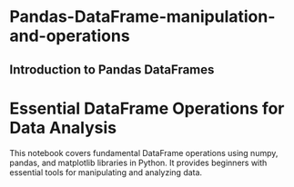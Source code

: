 # Pandas-DataFrame-manipulation-and-operations
## Introduction to Pandas DataFrames
# Essential DataFrame Operations for Data Analysis
This notebook covers fundamental DataFrame operations using numpy, pandas, and matplotlib libraries in Python. It provides beginners with essential tools for manipulating and analyzing data.

